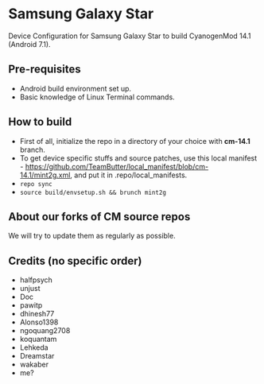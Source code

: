 # Samsung Galaxy Star
Device Configuration for Samsung Galaxy Star to build CyanogenMod 14.1 (Android 7.1).

## Pre-requisites
* Android build environment set up.
* Basic knowledge of Linux Terminal commands.

## How to build
* First of all, initialize the repo in a directory of your choice with **cm-14.1** branch.
* To get device specific stuffs and source patches, use this local manifest - https://github.com/TeamButter/local_manifest/blob/cm-14.1/mint2g.xml, and put it in .repo/local_manifests.
* `repo sync`
* `source build/envsetup.sh && brunch mint2g`

## About our forks of CM source repos
We will try to update them as regularly as possible.

## Credits (no specific order)
* halfpsych
* unjust
* Doc
* pawitp
* dhinesh77
* Alonso1398
* ngoquang2708
* koquantam
* Lehkeda
* Dreamstar
* wakaber
* me?
